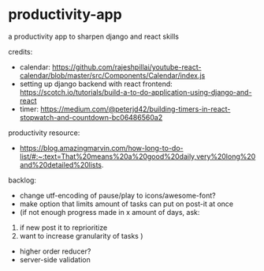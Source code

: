 # productivity-app
a productivity app to sharpen django and react skills

credits:
- calendar: https://github.com/rajeshpillai/youtube-react-calendar/blob/master/src/Components/Calendar/index.js
- setting up django backend with react frontend: https://scotch.io/tutorials/build-a-to-do-application-using-django-and-react
- timer: https://medium.com/@peterjd42/building-timers-in-react-stopwatch-and-countdown-bc06486560a2

productivity resource:
- https://blog.amazingmarvin.com/how-long-to-do-list/#:~:text=That%20means%20a%20good%20daily,very%20long%20and%20detailed%20lists.



backlog:
- change utf-encoding of pause/play to icons/awesome-font?
- make option that limits amount of tasks can put on post-it at once
- (if not enough progress made in x amount of days, ask:
 1. if new post it to reprioritize
 2. want to increase granularity of tasks )
 - higher order reducer?
 - server-side validation
